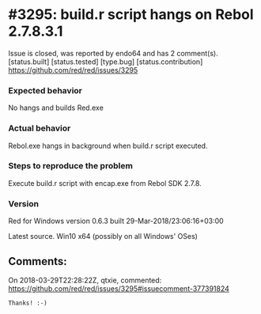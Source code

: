 
#3295: build.r script hangs on Rebol 2.7.8.3.1
================================================================================
Issue is closed, was reported by endo64 and has 2 comment(s).
[status.built] [status.tested] [type.bug] [status.contribution]
<https://github.com/red/red/issues/3295>

### Expected behavior

No hangs and builds Red.exe

### Actual behavior

Rebol.exe hangs in background when build.r script executed.

### Steps to reproduce the problem

Execute build.r script with encap.exe from Rebol SDK 2.7.8.

### Version

Red for Windows version 0.6.3 built 29-Mar-2018/23:06:16+03:00

Latest source. Win10 x64 (possibly on all Windows' OSes)



Comments:
--------------------------------------------------------------------------------

On 2018-03-29T22:28:22Z, qtxie, commented:
<https://github.com/red/red/issues/3295#issuecomment-377391824>

    Thanks! :-)

